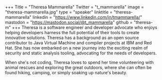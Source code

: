 +++
Title = "Theresa Mammarella"
Twitter = "t_mammarella"
image = "theresa-mammarella.jpg"
type = "speaker"
linktitle = "theresa-mammarella"
linkedin = "https://www.linkedin.com/in/tmammarella/"
mastodon = "https://mastodon.social/@t_mammarella"
github = "theresa-m"
+++
Theresa is a software engineer and developer advocate who enjoys helping developers harness the full potential of their tools to create innovative solutions. Theresa has a background as an open source contributor to Java Virtual Machine and compiler projects at IBM and Red Hat. She has now embarked on a new journey into the exciting realm of security and static analysis tooling, advocating for the needs of developers.

When she's not coding, Theresa loves to spend her time volunteering with animal rescues and exploring the great outdoors, where she can often be found hiking, camping, or simply soaking up nature's beauty.
